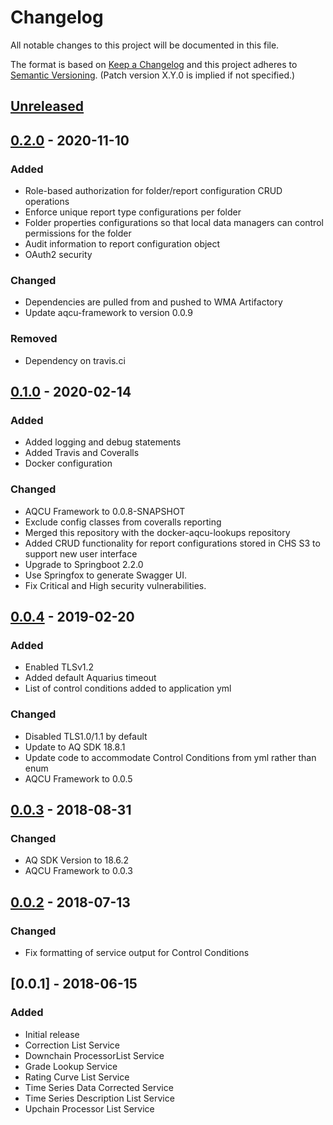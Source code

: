 # Changelog
All notable changes to this project will be documented in this file.

The format is based on [Keep a Changelog](http://keepachangelog.com/en/1.0.0/)
and this project adheres to [Semantic Versioning](http://semver.org/spec/v2.0.0.html). (Patch version X.Y.0 is implied if not specified.)

## [Unreleased]

## [0.2.0] - 2020-11-10
### Added
- Role-based authorization for folder/report configuration CRUD operations
- Enforce unique report type configurations per folder
- Folder properties configurations so that local data managers can control permissions for the folder
- Audit information to report configuration object
- OAuth2 security

### Changed
- Dependencies are pulled from and pushed to WMA Artifactory
- Update aqcu-framework to version 0.0.9

### Removed
- Dependency on travis.ci

## [0.1.0] - 2020-02-14
### Added
- Added logging and debug statements
- Added Travis and Coveralls
- Docker configuration

### Changed
- AQCU Framework to 0.0.8-SNAPSHOT
- Exclude config classes from coveralls reporting
- Merged this repository with the docker-aqcu-lookups repository
- Added CRUD functionality for report configurations stored in CHS S3 to support new user interface
- Upgrade to Springboot 2.2.0
- Use Springfox to generate Swagger UI.
- Fix Critical and High security vulnerabilities.

## [0.0.4] - 2019-02-20
### Added
- Enabled TLSv1.2
- Added default Aquarius timeout
- List of control conditions added to application yml

### Changed
- Disabled TLS1.0/1.1 by default
- Update to AQ SDK 18.8.1
- Update code to accommodate Control Conditions from yml rather than enum
- AQCU Framework to 0.0.5

## [0.0.3] - 2018-08-31
### Changed 
- AQ SDK Version to 18.6.2
- AQCU Framework to 0.0.3

## [0.0.2] - 2018-07-13
### Changed
- Fix formatting of service output for Control Conditions

## [0.0.1] - 2018-06-15
### Added 
- Initial release
- Correction List Service
- Downchain ProcessorList Service
- Grade Lookup Service
- Rating Curve List Service
- Time Series Data Corrected Service
- Time Series Description List Service
- Upchain Processor List Service

[Unreleased]: https://github.com/USGS-CIDA/aqcu-lookups/compare/0.2.0...master
[0.2.0]: https://github.com/USGS-CIDA/aqcu-lookups/compare/0.1.0...0.2.0
[0.1.0]: https://github.com/USGS-CIDA/aqcu-lookups/compare/aqcu-lookups-0.0.4...0.1.0
[0.0.4]: https://github.com/USGS-CIDA/aqcu-lookups/compare/aqcu-lookups-0.0.3...aqcu-lookups-0.0.4
[0.0.3]: https://github.com/USGS-CIDA/aqcu-lookups/compare/aqcu-lookups-0.0.2...aqcu-lookups-0.0.3
[0.0.2]: https://github.com/USGS-CIDA/aqcu-lookups/compare/aqcu-lookups-0.0.1...aqcu-lookups-0.0.2
